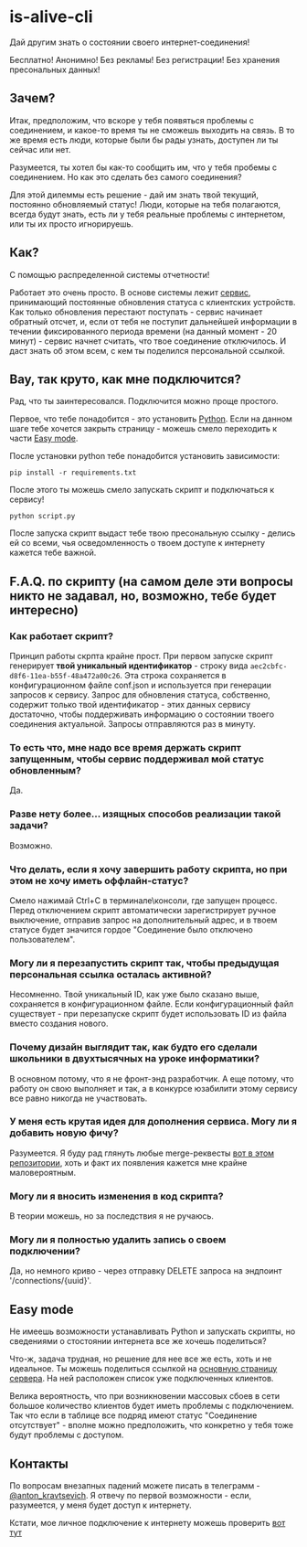 # is-alive-cli

Дай другим знать о состоянии своего интернет-соединения!

Бесплатно! Анонимно! Без рекламы! Без регистрации! Без хранения пресональных данных!

## Зачем?

Итак, предположим, что вскоре у тебя появяться проблемы с соединением, и какое-то время ты не сможешь выходить на связь. В то же время есть люди, которые были бы рады узнать, доступен ли ты сейчас или нет. 

Разумеется, ты хотел бы как-то сообщить им, что у тебя пробемы с соединением. Но как это сделать без самого соединения?

Для этой дилеммы есть решение - дай им знать твой текущий, постоянно обновляемый статус! Люди, которые на тебя полагаются, всегда будут знать, есть ли у тебя реальные проблемы с интернетом, или ты их просто игнорируешь.

## Как?

С помощью распределенной системы отчетности!

Работает это очень просто. В основе системы лежит [сервис](https://is-alive-21218.herokuapp.com/), принимающий постоянные обновления статуса с клиентских устройств. Как только обновления перестают поступать - сервис начинает обратный отсчет, и, если от тебя не поступит дальнейшей информации в течении фиксированного периода времени (на данный момент - 20 минут) - сервис начнет считать, что твое соединение отключилось. И даст знать об этом всем, с кем ты поделился персональной ссылкой.

## Вау, так круто, как мне подключится?

Рад, что ты заинтересовался. Подключится можно проще простого.

Первое, что тебе понадобится - это установить [Python](https://www.python.org/). Если на данном шаге тебе хочется закрыть страницу - можешь смело переходить к части [Easy mode](#easy-mode).

После установки python тебе понадобится установить зависимости:

```shell
pip install -r requirements.txt
```

После этого ты можешь смело запускать скрипт и подключаться к сервису!

```shell
python script.py
```

После запуска скрипт выдаст тебе твою пресональную ссылку - делись ей со всеми, чья осведомленность о твоем доступе к интернету кажется тебе важной. 


## F.A.Q. по скрипту (на самом деле эти вопросы никто не задавал, но, возможно, тебе будет интересно)

### Как работает скрипт?

Принцип работы скрпта крайне прост. При первом запуске скрипт генерирует **твой уникальный идентификатор** - строку вида `aec2cbfc-d8f6-11ea-b55f-48a472a00c26`. Эта строка сохраняется в конфигурационном файле conf.json и используется при генерации запросов к сервису. Запрос для обновления статуса, собственно, содержит только твой идентификатор - этих данных сервису достаточно, чтобы поддерживать информацию о состоянии твоего соединения актуальной. Запросы отправляются раз в минуту. 

### То есть что, мне надо все время держать скрипт запущенным, чтобы сервис поддерживал мой статус обновленным?

Да.

### Разве нету более... изящных способов реализации такой задачи?

Возможно.

### Что делать, если я хочу завершить работу скрипта, но при этом не хочу иметь оффлайн-статус?

Смело нажимай Ctrl+C в терминале\консоли, где запущен процесс. Перед отключением скрипт автоматически зарегистрирует ручное выключение, отправив запрос на дополнительный адрес, и в твоем статусе будет значится гордое "Соединение было отключено пользователем".

### Могу ли я перезапустить скрипт так, чтобы предыдущая персональная ссылка осталась активной?

Несомненно. Твой уникальный ID, как уже было сказано выше, сохраняется в конфигурационном файле. Если конфигурационный файл существует - при перезапуске скрипт будет использовать ID из файла вместо создания нового.

### Почему дизайн выглядит так, как будто его сделали школьники в двухтысячных на уроке информатики?

В основном потому, что я не фронт-энд разработчик. А еще потому, что работу он свою выполняет и так, а в конкурсе юзабилити этому сервису все равно никогда не участвовать.

### У меня есть крутая идея для дополнения сервиса. Могу ли я добавить новую фичу?

Разумеется. Я буду рад глянуть любые merge-реквесты [вот в этом репозитории](https://github.com/antonkravtsevich/is-alive), хоть и факт их появления кажется мне крайне маловероятным. 

### Могу ли я вносить изменения в код скрипта?

В теории можешь, но за последствия я не ручаюсь. 

### Могу ли я полностью удалить запись о своем подключении?

Да, но немного криво - через отправку DELETE запроса на эндпоинт '/connections/{uuid}'. 

## Easy mode

Не имеешь возможности устанавливать Python и запускать скрипты, но сведениями о стостоянии интернета все же хочешь поделиться? 

Что-ж, задача трудная, но решение для нее все же есть, хоть и не идеальное. Ты можешь поделиться ссылкой на [основную страницу сервера](https://is-alive-21218.herokuapp.com/). На ней расположен список уже подключенных клиентов.

Велика вероятность, что при возникновении массовых сбоев в сети большое количество клиентов будет иметь проблемы с подключением. Так что если в таблице все подряд имеют статус "Соединение отсутствует" - вполне можно предположить, что конкретно у тебя тоже будут проблемы с доступом. 

## Контакты

По вопросам внезапных падений можете писать в телеграмм - [@anton_kravtsevich](https://t.me/anton_kravtsevich). Я отвечу по первой возможности - если, разумеется, у меня будет доступ к интернету.

Кстати, мое личное подключение к интернету можешь проверить [вот тут](https://is-alive-21218.herokuapp.com/connections/aec2cbfc-d8f6-11ea-b55f-48a472a00c26)